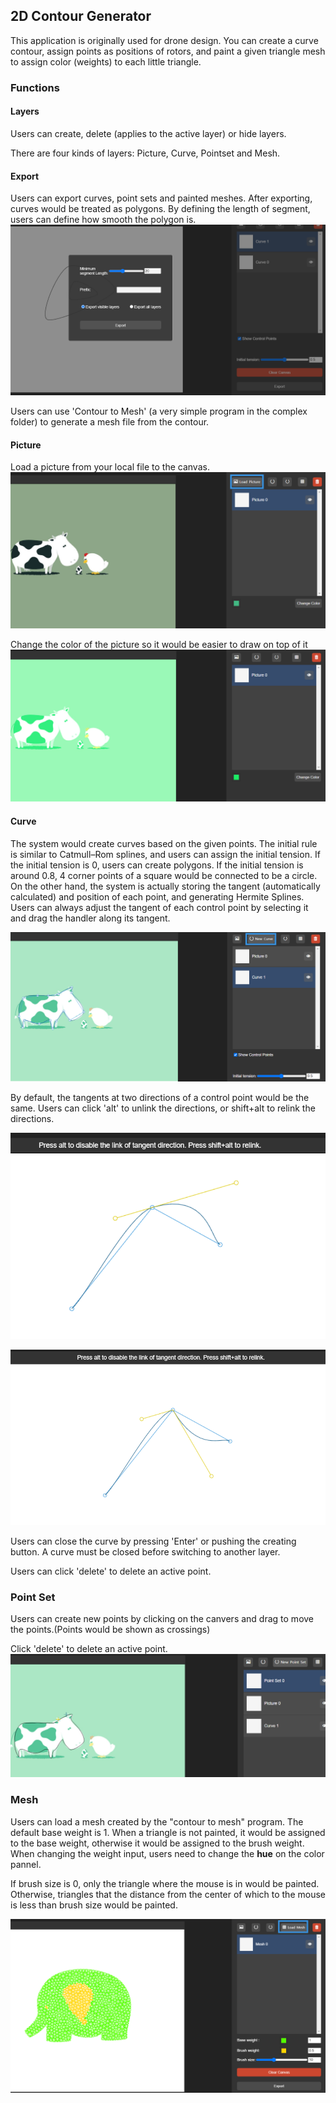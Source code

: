 ## 2D Contour Generator
This application is originally used for drone design. You can create a curve contour, assign points as positions of rotors, and paint a given triangle mesh to assign color (weights) to each little triangle.

### Functions

#### Layers
Users can create, delete (applies to the active layer) or hide layers.

There are four kinds of layers: Picture, Curve, Pointset and Mesh. 

#### Export
Users can export curves, point sets and painted meshes.
After exporting, curves would be treated as polygons. By defining the length of segment, users can define how smooth the polygon is.
![load picture](screenshots/export.png)

Users can use 'Contour to Mesh' (a very simple program in the complex folder) to generate a mesh file from the contour.

#### Picture
Load a picture from your local file to the canvas.
![load picture](screenshots/loadPic.png)

Change the color of the picture so it would be easier to draw on top of it
![change color](screenshots/changeColor.png)

#### Curve

The system would create curves based on the given points. The initial rule is similar to Catmull–Rom splines, and users can assign the initial tension. If the initial tension is 0, users can create polygons. If the initial tension is around 0.8, 4 corner points of a square would be connected to be a circle.
On the other hand, the system is actually storing the tangent (automatically calculated) and position of each point, and generating Hermite Splines. Users can always adjust the tangent of each control point by selecting it and drag the handler along its tangent.

![new Curve](screenshots/newCurve.png)

By default, the tangents at two directions of a control point would be the same. Users can click 'alt' to unlink the directions, or shift+alt to relink the directions.

![change tangent](screenshots/changeTangent.png)

![unlink tangent directions](screenshots/relintTangent.png)

Users can close the curve by pressing 'Enter' or pushing the creating button. A curve must be closed before switching to another layer.

Users can click 'delete' to delete an active point.

### Point Set
Users can create new points by clicking on the canvers and drag to move the points.(Points would be shown as crossings)

Click 'delete' to delete an active point.
![point set](screenshots/pointSet.png)

### Mesh
Users can load a mesh created by the "contour to mesh" program. 
The default base weight is 1. When a triangle is not painted, it would be assigned to the base weight, otherwise it would be assigned to the brush weight.  
When changing the weight input, users need to change the **hue** on the color pannel.

If brush size is 0, only the triangle where the mouse is in would be painted. Otherwise, triangles that the distance from the center of which to the mouse is less than brush size would be painted. 

![point set](screenshots/mesh.png)
